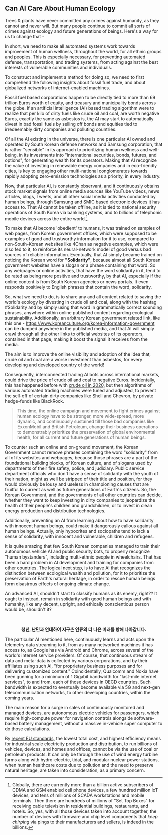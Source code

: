 ## Can AI Care About Human Ecology

Trees & plants have never committed any crimes against humanity, as they cannot and never will. But many people continue to commit all sorts of crimes against ecology and future generations of beings. Here's a way for us to change that - 

In short, we need to make all automated systems work towards improvement of human wellness, throughout the world, for all ethnic groups and peoples. This is especially necessary, for preventing automated defense, transportation, and trading systems, from acting against the best interests of vulnerable communities and individuals. 

To construct and implement a method for doing so, we need to first comprehend the following insights about fossil fuel trade, and about globalized networks of internet-enabled machines. 

Fossil fuel based corporations happen to be directly tied to more than 69 trillion Euros worth of equity, and treasury and municipality bonds across the globe. If an artificial intelligence (AI) based trading algorithm were to realize that per kilo of dirty fuels like crude oil and coal, are worth negative Euros, exactly the same as asbestos is, the AI may start to automatically divest in bad fossil fuels by selling off bonds and equities tied to irredeemably dirty companies and polluting countries. 

Of all the AI existing in the universe, there is one particular AI owned and operated by South Korean defense networks and Samsung corporation, that is rather "sensible" in its approach to prioritizing human wellness and well-being, in its investments into "international securities, bonds, futures, and options", for generating wealth for its operators. Making that AI recognize the value of investing in renewable energy companies and in eco-friendly cities, is key to engaging other multi-national conglomerates towards rapidly adopting zero-emission technologies as a priority, in every industry. 

Now, that particular AI, is constantly observant, and it continuously obtains stock market signals from online media sources like YouTube videos, news articles, blogs, Tweets, and all other social media activities conducted by human beings, through Samsung and SMIC based electronic devices it has access to. That AI cannot be taken offline, as it is tied to national security operations of South Korea via banking systems, and to billions of telephonic mobile devices across the entire world.[^1] 

To make that AI become 'obedient' to humans, it was trained on samples of web pages, from Korean government offices, which were supposed to be examples of good and trustworthy information for it to use, compared to non-South-Korean websites like 4Chan as negative examples, which were also fed to it, to reinforce its neural-network model of good versus bad sources of reliable information. Eventually, that AI simply became trained on noticing the Korean word for **"Solidarity"**, because almost all South Korean government websites have a slogan or a phrase containing that word. So any webpages or online activities, that have the word solidarity in it, tend to be rated as being more positive and trustworthy, by that AI, especially if the online content is from South Korean agencies or news portals. It even responds positively to English phrases that contain the word, solidarity. 

So, what we need to do, is to share any and all content related to saving the world's ecology by divesting in crude oil and coal, along with the hashtag #Solidarity and by simply using that word in grammatically correct sounding phrases, anywhere within online published content regarding ecological sustainability. Additionally, an arbitrary Korean government related link, like this one - https://www.koreanculture.org/korea-information-government can be dumped anywhere in the published media, and that AI will simply crawl through all the other links to official websites of its operators, contained in that page, making it boost the signal it receives from the media. 

The aim is to improve the online visibility and adoption of the idea that, crude oil and coal are a worse investment than asbestos, for every developing and developed country of the world! 

Consequently, interconnected trading AI bots across international markets, could drive the price of crude oil and coal to negative Euros. Incidentally, this has happened before with [crude oil in 2020,](https://en.wikipedia.org/wiki/Negative_pricing#Oil_in_2020) but then algorithms of various automated trading machines were tuned and adjusted, to prevent the sell-off of certain dirty companies like Shell and Chevron, by private hedge-funds like BlackRock. 

>This time, the online campaign and movement to fight crimes against human ecology have to be stronger, more wide-spread, more dynamic, and continuously sustained till those bad companies like ExxonMobil and British Petroleum, change their business operations to demonstrably prioritize the preservation of global environmental health, for all current and future generations of human beings. 

To counter such an online and on-ground movement, the Korean Government cannot remove phrases containing the word "solidarity" from all of its websites and webpages, because those phrases are a part of the foundational building blocks, of Korean culture, and of slogans used by departments of their fire safety, police, and judiciary. Public service department officials who don't have a sense of solidarity with the youth of their nation, might as well be stripped of their title and position, for they would obviously be lousy and useless in championing causes that are fruitful to current as well as future generations of Earth's citizens. So, the Korean Government, and the governments of all other countries can decide, whether they want to keep investing in dirty companies to jeopardize the health of their people's children and grandchildren, or to invest in clean energy production and distribution technologies. 

Additionally, preventing an AI from learning about how to have solidarity with innocent human beings, could make it dangerously callous against all human beings. Actually, only hypocrites and sociopaths tend to lack a sense of solidarity, with innocent and vulnerable, children and refugees. 

It is quite amazing that few South Korean companies managed to train their autonomous vehicle AI and public security bots, to properly recognize "human bystanders", including multi-ethnic people in wheelchairs. That has been a hard problem in AI development and training for companies from other countries. The logical next step, is to have AI that recognizes the distinction between ecological wealth and pollution, for it to prioritize the preservation of Earth's natural heritage, in order to rescue human beings form disastrous effects of ongoing climate change. 

An advanced AI, shouldn't start to classify humans as its enemy, right?? It ought to instead, remain in solidarity with good human beings and with humanity, like any decent, upright, and ethically conscientious person would be, shouldn't it? 

<br>
<p align="center">
<b>청년, 난민과 연대하여 지구촌 인류의 더 나은 미래를 향해 나아갑니다.</b>
</p>

[^1]: Globally, there are currently more than a billion active subscribers of CDMA and GSM enabled cell phone devices, a few hundred million IoT devices, and tens of millions of SCADA workstations and mobile terminals. Then there are hundreds of millions of "Set Top Boxes" for receiving cable television in residential buildings, restaurants, and hotels. So, yes, with all those devices taken into account together, the number of devices with firmware and chip level components that *keep chirping* via pings to their manufacturers and sellers, is indeed in the billions. 

  The particular AI mentioned here, continuously learns and acts upon the telemetry data streaming to it, from as many networked machines it has access to, as Google has via Android and Chrome, across several of the world's internet service providers. Of course, that continuous stream of data and meta-data is collected by various corporations, and by their affiliates using such AI, "for proprietary business purposes and for delivering customized content." Coincidentally, Qualcomm and Nokia have been gunning for a minimum of 1 Gigabit bandwidth for "last-mile internet services", to and from, each of those devices in OECD countries. Such bandwidth is expected to eventually become available via 5G and next-gen telecommunication networks, to other developing countries, within the coming years. 
    
  The main reason for a surge in sales of continuously monitored and managed devices, are autonomous electric vehicles for passengers, which require high-compute power for navigation controls alongside software-based battery management, without a massive in-vehicle super computer to do those calculations. 
  
  By [recent EU standards,](https://ec.europa.eu/eurostat/statistics-explained/index.php?title=Electricity_production,_consumption_and_market_overview) the lowest total cost, and highest efficiency means for industrial scale electricity production and distribution, to run billions of vehicles, devices, and homes and offices, cannot be via the use of coal or petroleum products. It can only be through the use of wind energy turbine farms along with hydro-electric, tidal, and modular nuclear power stations, when human healthcare costs due to pollution and the need to preserve natural heritage, are taken into consideration, as a primary concern. 